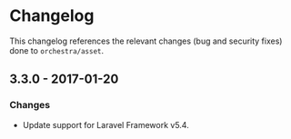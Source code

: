 # Changelog

This changelog references the relevant changes (bug and security fixes) done to `orchestra/asset`.

## 3.3.0 - 2017-01-20

### Changes

* Update support for Laravel Framework v5.4.
